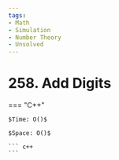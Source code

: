 ```yaml
---
tags:
- Math
- Simulation
- Number Theory
- Unsolved
---
```



# 258. Add Digits

=== "C++"

    $Time: O()$

    $Space: O()$

    ``` c++
    ```